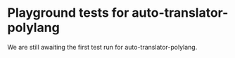 # Playground tests for auto-translator-polylang
We are still awaiting the first test run for auto-translator-polylang.
